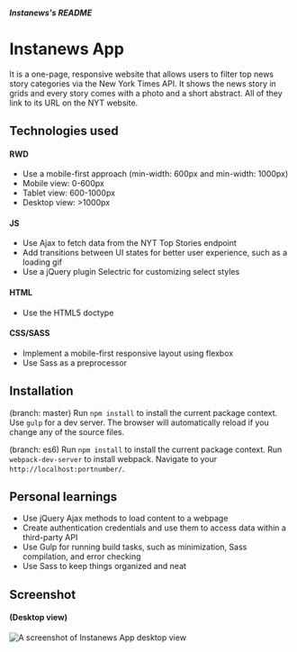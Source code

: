 ##### Instanews's README
# Instanews App
It is a one-page, responsive website that allows users to filter top news story categories via the New York Times API. It shows the news story in grids and every story comes with a photo and a short abstract. All of they link to its URL on the NYT website.

## Technologies used
#### RWD
- Use a mobile-first approach (min-width: 600px and min-width: 1000px)
- Mobile view: 0-600px
- Tablet view: 600-1000px
- Desktop view: >1000px

#### JS
- Use Ajax to fetch data from the NYT Top Stories endpoint
- Add transitions between UI states for better user experience, such as a loading gif 
- Use a jQuery plugin Selectric for customizing select styles

#### HTML
- Use the HTML5 doctype

#### CSS/SASS
- Implement a mobile-first responsive layout using flexbox
- Use Sass as a preprocessor

## Installation
(branch: master)
Run `npm install` to install the current package context.
Use `gulp` for a dev server. The browser will automatically reload if you change any of the source files.

(branch: es6)
Run `npm install` to install the current package context.
Run `webpack-dev-server` to install webpack. Navigate to your `http://localhost:portnumber/`.


## Personal learnings
- Use jQuery Ajax methods to load content to a webpage
- Create authentication credentials and use them to access data within a third-party API
- Use Gulp for running build tasks, such as minimization, Sass compilation, and error checking
- Use Sass to keep things organized and neat

## Screenshot
#### (Desktop view)
<img src="https://user-images.githubusercontent.com/6543823/28548052-bfb9317a-7086-11e7-9028-375bbf0af576.png" alt="A screenshot of Instanews App desktop view"/>

